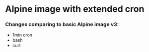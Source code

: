 # Alpine image with extended cron

### Changes comparing to basic Alpine image v3:

- 1min cron
- bash
- curl
